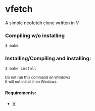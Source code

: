 # vfetch
A simple neofetch clone written in V

### Compiling w/o installing
```bash
$ make
```
### Installing/Compiling and installing:
```bash
$ make install
```
<sub>Do not run this command on Windows<br>
It will not install it on Windows.</sub>

#### Requirements:

* [V](https://vlang.io/)